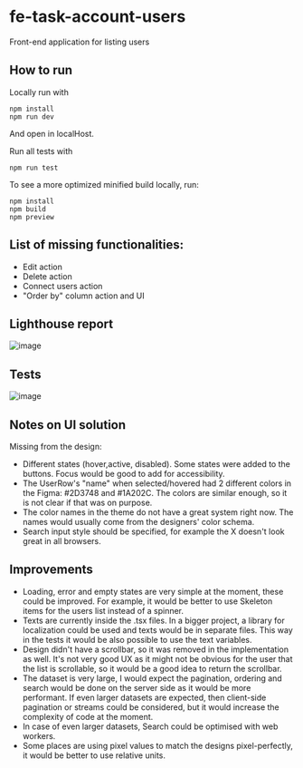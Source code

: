# fe-task-account-users
Front-end application for listing users

## How to run
Locally run with 
```
npm install
npm run dev
```

And open in localHost.

Run all tests with
```
npm run test
```

To see a more optimized minified build locally, run:
```
npm install
npm build
npm preview
```

## List of missing functionalities:
- Edit action
- Delete action
- Connect users action
- "Order by" column action and UI

## Lighthouse report
![image](https://github.com/user-attachments/assets/06d0a41a-a587-48d6-9fc7-bd52ef219a33)

## Tests
![image](https://github.com/user-attachments/assets/a1bc06a2-2126-4b4a-a750-9f73ad1e5ead)


## Notes on UI solution
Missing from the design:
- Different states (hover,active, disabled). Some states were added to the buttons. Focus would be good to add for accessibility.
- The UserRow's "name" when selected/hovered had 2 different colors in the Figma: #2D3748 and #1A202C. The colors are similar enough, so it is not clear if that was on purpose.
- The color names in the theme do not have a great system right now. The names would usually come from the designers' color schema.
- Search input style should be specified, for example the X doesn't look great in all browsers.

## Improvements
- Loading, error and empty states are very simple at the moment, these could be improved. For example, it would be better to use Skeleton items for the users list instead of a spinner.
- Texts are currently inside the .tsx files. In a bigger project, a library for localization could be used and texts would be in separate files. This way in the tests it would be also possible to use the text variables.
- Design didn't have a scrollbar, so it was removed in the implementation as well. It's not very good UX as it might not be obvious for the user that the list is scrollable, so it would be a good idea to return the scrollbar.
- The dataset is very large, I would expect the pagination, ordering and search would be done on the server side as it would be more performant. If even larger datasets are expected, then client-side pagination or streams could be considered, but it would increase the complexity of code at the moment. 
- In case of even larger datasets, Search could be optimised with web workers.
- Some places are using pixel values to match the designs pixel-perfectly, it would be better to use relative units.
